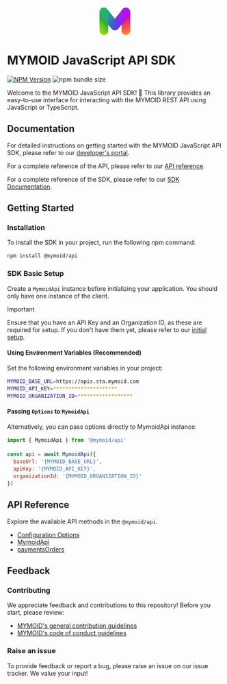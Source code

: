 <p align="center">
  <a href="https://developers.mymoid.com" target="_blank" rel="noopener noreferrer">
   <picture>
      <source media="(prefers-color-scheme: dark)" srcset="../../examples/nextjs/public/m.svg">
      <img src="../../examples/nextjs/public/m.svg" height="64">
    </picture>
  </a>
</p>

# MYMOID JavaScript API SDK

[![NPM Version](https://img.shields.io/npm/v/@mymoid/api)](https://www.npmjs.com/package/@mymoid/api)
![npm bundle size](https://img.shields.io/bundlephobia/min/@mymoid/api)

Welcome to the MYMOID JavaScript API SDK! 🎉 This library provides an easy-to-use interface for interacting with the MYMOID REST API using JavaScript or TypeScript.

## Documentation

For detailed instructions on getting started with the MYMOID JavaScript API SDK, please refer to our [developer's portal](https://developers.mymoid.com).

For a complete reference of the API, please refer to our [API reference](https://developers.mymoid.com/api-reference).

For a complete reference of the SDK, please refer to our [SDK Documentation](https://mymoid.github.io/mymoid-js/api/).

## Getting Started

### Installation

To install the SDK in your project, run the following npm command:

```sh
npm install @mymoid/api
```

### SDK Basic Setup

Create a `MymoidApi` instance before initializing your application. You should only have one instance of the client.

> [!IMPORTANT]
> Ensure that you have an API Key and an Organization ID, as these are required for setup. If you don't have them yet, please refer to our [initial setup](https://developers.mymoid.com/guides/getting-started#initial-setup).

#### Using Environment Variables (Recommended)

Set the following environment variables in your project:

```sh
MYMOID_BASE_URL=https://apis.sta.mymoid.com
MYMOID_API_KEY=*********************
MYMOID_ORGANIZATION_ID=******************
```

#### Passing `Options` to `MymoidApi`

Alternatively, you can pass options directly to MymoidApi instance:

```js
import { MymoidApi } from '@mymoid/api'

const api = await MymoidApi({
  baseUrl: '{MYMOID_BASE_URL}',
  apiKey: '{MYMOID_API_KEY}',
  organizationId: '{MYMOID_ORGANIZATION_ID}'
})
```

## API Reference

Explore the available API methods in the `@mymoid/api`.

- [Configuration Options]()
- [MymoidApi]()
- [paymentsOrders]()

## Feedback

### Contributing

We appreciate feedback and contributions to this repository! Before you start, please review:

- [MYMOID's general contribution guidelines](https://github.com/mymoid/.github/blob/master/CONTRIBUTING.md)
- [MYMOID's code of conduct guidelines](https://github.com/mymoid/.github/blob/master/CODE_OF_CONDUCT.md)
<!-- - [This repo's contribution guide]() -->

### Raise an issue

To provide feedback or report a bug, please raise an issue on our issue tracker. We value your input!
